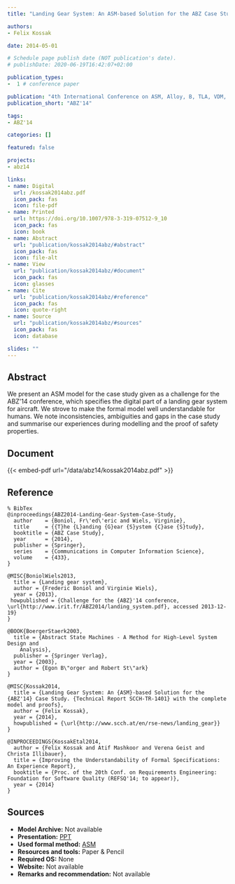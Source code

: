 ```yaml
---
title: "Landing Gear System: An ASM-based Solution for the ABZ Case Study"

authors:
- Felix Kossak

date: 2014-05-01

# Schedule page publish date (NOT publication's date).
# publishDate: 2020-06-19T16:42:07+02:00

publication_types:
-  1 # conference paper

publication: "4th International Conference on ASM, Alloy, B, TLA, VDM, and Z (ABZ'14)"
publication_short: "ABZ'14"

tags:
- ABZ'14

categories: []

featured: false

projects:
- abz14

links:
- name: Digital
  url: /kossak2014abz.pdf
  icon_pack: fas
  icon: file-pdf
- name: Printed
  url: https://doi.org/10.1007/978-3-319-07512-9_10
  icon_pack: fas
  icon: book
- name: Abstract
  url: "publication/kossak2014abz/#abstract"
  icon_pack: fas
  icon: file-alt
- name: View
  url: "publication/kossak2014abz/#document"
  icon_pack: fas
  icon: glasses
- name: Cite
  url: "publication/kossak2014abz/#reference"
  icon_pack: fas
  icon: quote-right
- name: Source
  url: "publication/kossak2014abz/#sources"
  icon_pack: fas
  icon: database

slides: ""
---
```


## Abstract

We present an ASM model for the case study given as a challenge for the ABZ'14 conference, which specifies the digital part of a landing gear system for aircraft. We strove to make the formal model well understandable for humans. We note inconsistencies, ambiguities and gaps in the case study and summarise our experiences during modelling and the proof of safety properties.

## Document

{{< embed-pdf url="/data/abz14/kossak2014abz.pdf" >}}

## Reference

~~~
% BibTex
@inproceedings{ABZ2014-Landing-Gear-System-Case-Study,
  author    = {Boniol, Fr\'ed\'eric and Wiels, Virginie},
  title     = {{T}he {L}anding {G}ear {S}ystem {C}ase {S}tudy},
  booktitle = {ABZ Case Study},
  year      = {2014},
  publisher = {Springer},
  series    = {Communications in Computer Information Science},
  volume    = {433},
}

@MISC{BoniolWiels2013,
  title = {Landing gear system},
  author = {Frederic Boniol and Virginie Wiels},
  year = {2013},
 howpublished = {Challenge for the {ABZ}'14 conference, \url{http://www.irit.fr/ABZ2014/landing_system.pdf}, accessed 2013-12-19}
}

@BOOK{BoergerStaerk2003,
  title = {Abstract State Machines - A Method for High-Level System Design and
	Analysis},
  publisher = {Springer Verlag},
  year = {2003},
  author = {Egon B\"orger and Robert St\"ark}
}

@MISC{Kossak2014,
  title = {Landing Gear System: An {ASM}-based Solution for the {ABZ'14} Case Study. {Technical Report SCCH-TR-1401} with the complete model and proofs},
  author = {Felix Kossak},
  year = {2014},
  howpublished = {\url{http://www.scch.at/en/rse-news/landing_gear}}
}

@INPROCEEDINGS{KossakEtal2014,
  author = {Felix Kossak and Atif Mashkoor and Verena Geist and Christa Illibauer},
  title = {Improving the Understandability of Formal Specifications: An Experience Report},
  booktitle = {Proc. of the 20th Conf. on Requirements Engineering: Foundation for Software Quality (REFSQ'14; to appear)},
  year = {2014}
}
~~~

## Sources

- **Model Archive:**
  Not available
- **Presentation:**
  [PPT](/data/abz14/kossak2014abz.pptx)
- **Used formal method:**
  [ASM](/method/asm)
- **Resources and tools:**
  Paper & Pencil
- **Required OS:**
  None
- **Website:**
  Not available
- **Remarks and recommendation:**
  Not available
